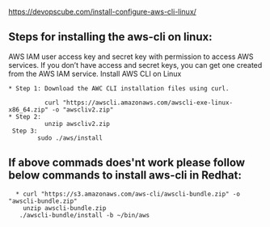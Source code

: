 https://devopscube.com/install-configure-aws-cli-linux/

## Steps for installing the aws-cli on linux:

AWS IAM user access key and secret key with permission to access AWS services. If you don’t have access and secret keys, you can get one created from the AWS IAM service.
    Install AWS CLI on Linux
    
    * Step 1: Download the AWC CLI installation files using curl.
    
              curl "https://awscli.amazonaws.com/awscli-exe-linux-x86_64.zip" -o "awscliv2.zip"
    * Step 2: 
              unzip awscliv2.zip 
     Step 3:
            sudo ./aws/install

  ## If above commads does'nt work please follow below commands to install aws-cli in Redhat:

      * curl "https://s3.amazonaws.com/aws-cli/awscli-bundle.zip" -o "awscli-bundle.zip"
        unzip awscli-bundle.zip
       ./awscli-bundle/install -b ~/bin/aws
      
